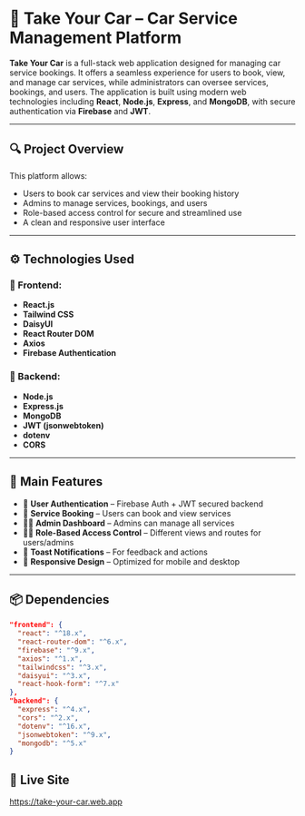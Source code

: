 # 🚗 Take Your Car – Car Service Management Platform

**Take Your Car** is a full-stack web application designed for managing car service bookings. It offers a seamless experience for users to book, view, and manage car services, while administrators can oversee services, bookings, and users. The application is built using modern web technologies including **React**, **Node.js**, **Express**, and **MongoDB**, with secure authentication via **Firebase** and **JWT**.

---

## 🔍 Project Overview

This platform allows:
- Users to book car services and view their booking history
- Admins to manage services, bookings, and users
- Role-based access control for secure and streamlined use
- A clean and responsive user interface

---

## ⚙️ Technologies Used

### 🔸 Frontend:
- **React.js**
- **Tailwind CSS**
- **DaisyUI**
- **React Router DOM**
- **Axios**
- **Firebase Authentication**

### 🔸 Backend:
- **Node.js**
- **Express.js**
- **MongoDB**
- **JWT (jsonwebtoken)**
- **dotenv**
- **CORS**

---

## 🚀 Main Features

- 🔐 **User Authentication** – Firebase Auth + JWT secured backend
- 🧾 **Service Booking** – Users can book and view services
- 🧑‍🔧 **Admin Dashboard** – Admins can manage all services
- 🧑‍💼 **Role-Based Access Control** – Different views and routes for users/admins
- 💬 **Toast Notifications** – For feedback and actions
- 📱 **Responsive Design** – Optimized for mobile and desktop

---

## 📦 Dependencies

```json
"frontend": {
  "react": "^18.x",
  "react-router-dom": "^6.x",
  "firebase": "^9.x",
  "axios": "^1.x",
  "tailwindcss": "^3.x",
  "daisyui": "^3.x",
  "react-hook-form": "^7.x"
},
"backend": {
  "express": "^4.x",
  "cors": "^2.x",
  "dotenv": "^16.x",
  "jsonwebtoken": "^9.x",
  "mongodb": "^5.x"
}
```

## 🔗 Live Site

https://take-your-car.web.app
